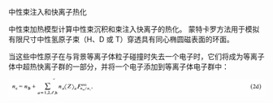 中性束注入和快离子热化

中性束加热模型计算中性束沉积和束注入快离子的热化。
蒙特卡罗方法用于模拟有限尺寸中性氢原子束（H、D 或 T）穿透具有同心椭圆磁表面的环面。

当这些中性原子在与背景等离子体粒子碰撞时失去一个电子时，它们将成为等离子体中超热快离子群的一部分，并将一个电子添加到等离子体电子群中：

![](/imgs/2024-10-25/TYF6aFmJcd1oM8EE.png)
<!--stackedit_data:
eyJoaXN0b3J5IjpbMTI0NDI3NzY1NF19
-->